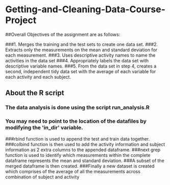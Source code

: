 # Getting-and-Cleaning-Data-Course-Project

##Overall Objectives of the assignment are as follows:

###1. Merges the training and the test sets to create one data set.
###2. Extracts only the measurements on the mean and standard deviation for each measurement.
###3. Uses descriptive activity names to name the activities in the data set
###4. Appropriately labels the data set with descriptive variable names.
###5. From the data set in step 4, creates a second, independent tidy data set with the average of each variable for each activity and each subject.


## About the R script
### The data analysis is done using the script run_analysis.R
### You may need to point to the location of the datafiles by modifying the 'in_dir' variable.
###rbind function is used to append the test and train data together. 
###colbind function is then used to add the activity information and subject information as 2 extra columns to the appended dataframe.
###next grep function is used to identify which measurements within the complete dataframe represents the mean and standard deviation.
###A subset of the merged dataframe is then created.
###Finally a new dataset is created which comprises of the average of all the measurements across combination of subject and activity
